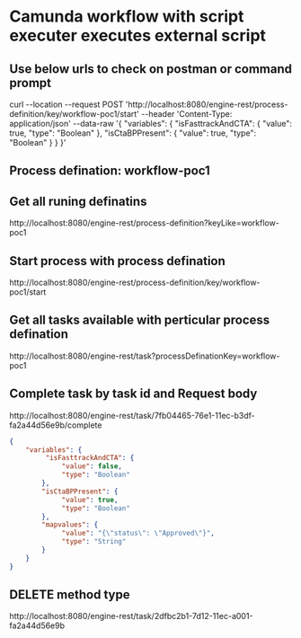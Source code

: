 # Camunda workflow with script executer executes external script

## Use below urls to check on postman or command prompt

curl --location --request POST 'http://localhost:8080/engine-rest/process-definition/key/workflow-poc1/start' --header 'Content-Type: application/json' --data-raw '{
     "variables": {
         "isFasttrackAndCTA": {
             "value": true,
             "type": "Boolean"
        },
        "isCtaBPPresent": {
             "value": true,
             "type": "Boolean"
        }
    }
}'

## Process defination: workflow-poc1

## Get all runing definatins
http://localhost:8080/engine-rest/process-definition?keyLike=workflow-poc1

## Start process with process defination
http://localhost:8080/engine-rest/process-definition/key/workflow-poc1/start

## Get all tasks available with perticular process defination
http://localhost:8080/engine-rest/task?processDefinationKey=workflow-poc1

## Complete task by task id and Request body
http://localhost:8080/engine-rest/task/7fb04465-76e1-11ec-b3df-fa2a44d56e9b/complete
```json
{
	"variables": {
         "isFasttrackAndCTA": {
             "value": false,
             "type": "Boolean"
        },
        "isCtaBPPresent": {
             "value": true,
             "type": "Boolean"
        },
        "mapvalues": {
             "value": "{\"status\": \"Approved\"}",
             "type": "String"
        }
    }
}
```
## DELETE method type
http://localhost:8080/engine-rest/task/2dfbc2b1-7d12-11ec-a001-fa2a44d56e9b
